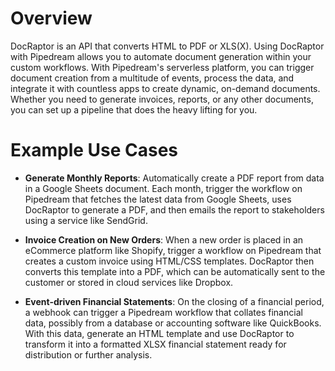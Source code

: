 # Overview

DocRaptor is an API that converts HTML to PDF or XLS(X). Using DocRaptor with Pipedream allows you to automate document generation within your custom workflows. With Pipedream's serverless platform, you can trigger document creation from a multitude of events, process the data, and integrate it with countless apps to create dynamic, on-demand documents. Whether you need to generate invoices, reports, or any other documents, you can set up a pipeline that does the heavy lifting for you.

# Example Use Cases

- **Generate Monthly Reports**: Automatically create a PDF report from data in a Google Sheets document. Each month, trigger the workflow on Pipedream that fetches the latest data from Google Sheets, uses DocRaptor to generate a PDF, and then emails the report to stakeholders using a service like SendGrid.

- **Invoice Creation on New Orders**: When a new order is placed in an eCommerce platform like Shopify, trigger a workflow on Pipedream that creates a custom invoice using HTML/CSS templates. DocRaptor then converts this template into a PDF, which can be automatically sent to the customer or stored in cloud services like Dropbox.

- **Event-driven Financial Statements**: On the closing of a financial period, a webhook can trigger a Pipedream workflow that collates financial data, possibly from a database or accounting software like QuickBooks. With this data, generate an HTML template and use DocRaptor to transform it into a formatted XLSX financial statement ready for distribution or further analysis.
